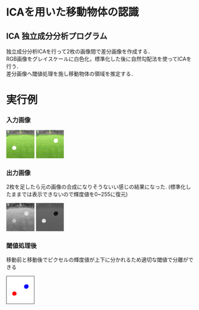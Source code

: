 # ICAを用いた移動物体の認識
## ICA 独立成分分析プログラム
独立成分分析ICAを行って2枚の画像間で差分画像を作成する．  
RGB画像をグレイスケールに白色化，標準化した後に自然勾配法を使ってICAを行う．    
差分画像へ閾値処理を施し移動物体の領域を推定する．


# 実行例
### 入力画像
<img src="image/input1.png" width=15%>
<img src="image/input2.png" width=15%>

### 出力画像  
2枚を足したら元の画像の合成になりそうないい感じの結果になった.  (標準化したままでは表示できないので輝度値を0~255に復元)

<img src="image/out1.png" width=15%>
<img src="image/out2.png" width=15%>

### 閾値処理後  
移動前と移動後でピクセルの輝度値が上下に分かれるため適切な閾値で分離ができる  

<img src="image/Threshed.png" width=15%>
